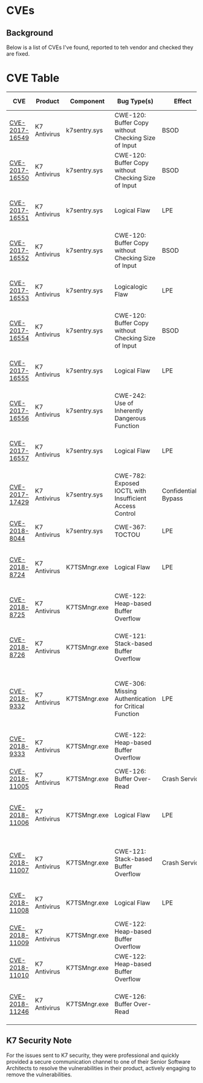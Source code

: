 # CVEs
## Background
Below is a list of CVEs I've found, reported to teh vendor and checked they are fixed.

# CVE Table
|CVE                                        |Product       |Component     |Bug Type(s)                                                    |Effect         |Brief Description|
|---                                        |---           |---           |---                                                            |---            |---|
|[CVE-2017-16549](CVE-2017-16549/readme.md) | K7 Antivirus | k7sentry.sys |CWE-120:<br>Buffer Copy without Checking Size of Input         |BSOD           |DeviceIoControl: Output buffer written to without checking length
|[CVE-2017-16550](CVE-2017-16550/readme.md)	| K7 Antivirus | k7sentry.sys |CWE-120:<br>Buffer Copy without Checking Size of Input         |BSOD           |DeviceIoControl: Output buffer written to without checking length
|[CVE-2017-16551](CVE-2017-16551/readme.md)	| K7 Antivirus | k7sentry.sys |Logical Flaw                                                   |LPE            |User Mode MEDIUM Integrity to Kernel Mode LPE
|[CVE-2017-16552](CVE-2017-16552/readme.md) | K7 Antivirus | k7sentry.sys |CWE-120:<br>Buffer Copy without Checking Size of Input         |BSOD           |DeviceIoControl: Output buffer written to without checking length
|[CVE-2017-16553](CVE-2017-16553/readme.md)	| K7 Antivirus | k7sentry.sys |Logicalogic Flaw|LPE|User Mode MEDIUM Integrity to Kernel Mode LPE
|[CVE-2017-16554](CVE-2017-16554/readme.md)	| K7 Antivirus | k7sentry.sys |CWE-120:<br>Buffer Copy without Checking Size of Input         |BSOD           |DeviceIoControl: Output buffer written to without checking length
|[CVE-2017-16555](CVE-2017-16555/readme.md)	| K7 Antivirus | k7sentry.sys |Logical Flaw                                                   |LPE            |User Mode MEDIUM Integrity to Kernel Mode LPE
|[CVE-2017-16556](CVE-2017-16556/readme.md) | K7 Antivirus | k7sentry.sys |CWE-242:<br>Use of Inherently Dangerous Function               |               |Heap Overflow due to unsafe string handling routines
|[CVE-2017-16557](CVE-2017-16557/readme.md)	| K7 Antivirus | k7sentry.sys |Logical Flaw                                                   |LPE            |User Mode MEDIUM Integrity to Kernel Mode LPE
|[CVE-2017-17429](CVE-2017-17429/readme.md) | K7 Antivirus | k7sentry.sys |CWE-782:<br>Exposed IOCTL with Insufficient Access Control     |Confidentiality Bypass|Raw disk access reading from LOW Integrity 
|[CVE-2018-8044](CVE-2018-8044/readme.md)	| K7 Antivirus | k7sentry.sys |CWE-367:<br>TOCTOU                                             |LPE            |UM HIGH Integrity to Kernel Mode
|[CVE-2018-8724](CVE-2018-8724/readme.md)   | K7 Antivirus | K7TSMngr.exe |Logical Flaw|LPE|Arbitary process creation with a SYSTEM account from LOW 
|[CVE-2018-8725](CVE-2018-8725/readme.md)	| K7 Antivirus | K7TSMngr.exe |CWE-122:<br>Heap-based Buffer Overflow                                         ||Heap Overflow in the pipe handler
|[CVE-2018-8726](CVE-2018-8726/readme.md)	| K7 Antivirus | K7TSMngr.exe |CWE-121:<br>Stack-based Buffer Overflow                        |               |Stack Overflow due a call to *wsprintfA* without validating all the strings.
|[CVE-2018-9332](CVE-2018-9332/readme.md)	| K7 Antivirus | K7TSMngr.exe |CWE-306:<Br>Missing Authentication for Critical Function       |LPE            |Logical Flaw: Registry Modification, allowing a LOW to SYSTEM privilege escallation
|[CVE-2018-9333](CVE-2018-9333/readme.md)	| K7 Antivirus | K7TSMngr.exe |CWE-122:<Br>Heap-based Buffer Overflow                         |               |Multiple heap buffer overflows due to issues with string parsing.
|[CVE-2018-11005](CVE-2018-11005/readme.md)	| K7 Antivirus | K7TSMngr.exe |CWE-126:<Br>Buffer Over-Read                                   |Crash Service  |Out of bounds read, DoS
|[CVE-2018-11006](CVE-2018-11006/readme.md)	| K7 Antivirus | K7TSMngr.exe |Logical Flaw                                                   |LPE            |LOW integirty process can get a SYSTEM service to perform arbitary file copy.
|[CVE-2018-11007](CVE-2018-11007/readme.md)	| K7 Antivirus | K7TSMngr.exe |CWE-121:<br>Stack-based Buffer Overflow                        |Crash Service  |Infinite recursion of function, consuming all stack, leading to DoS
|[CVE-2018-11008](CVE-2018-11008/readme.md)	| K7 Antivirus | K7TSMngr.exe |Logical Flaw                                                   |LPE            |Arbitary registry value setting at SYSTEM from LOW
|[CVE-2018-11009](CVE-2018-11009/readme.md)	| K7 Antivirus | K7TSMngr.exe |CWE-122:<br>Heap-based Buffer Overflow                         |               |Heap Buffer Overflow due to wsprintfW being used
|[CVE-2018-11010](CVE-2018-11010/readme.md)	| K7 Antivirus | K7TSMngr.exe |CWE-122:<br>Heap-based Buffer Overflow                         |               |Heap Buffer Overflow due to wsprintfA being used
|[CVE-2018-11246](CVE-2018-11246/readme.md) | K7 Antivirus | K7TSMngr.exe |CWE-126:<Br>Buffer Over-Read                                   |               |Arbitary memory disclosure to windows registry

## K7 Security Note
For the issues sent to K7 security, they were professional and quickly provided a secure communication channel to one of their Senior Software Architects to resolve the vulnerabilities in their product, actively engaging to remove the vulnerabilities.
